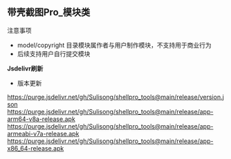 **带壳截图Pro_模块类**
---
注意事项
* model/copyright 目录模块属作者与用户制作模块，不支持用于商业行为
* 后续支持用户自行提交模块

**Jsdelivr刷新**
* 版本更新

https://purge.jsdelivr.net/gh/Sulisong/shellpro_tools@main/release/version.json
https://purge.jsdelivr.net/gh/Sulisong/shellpro_tools@main/release/app-arm64-v8a-release.apk
https://purge.jsdelivr.net/gh/Sulisong/shellpro_tools@main/release/app-armeabi-v7a-release.apk
https://purge.jsdelivr.net/gh/Sulisong/shellpro_tools@main/release/app-x86_64-release.apk
